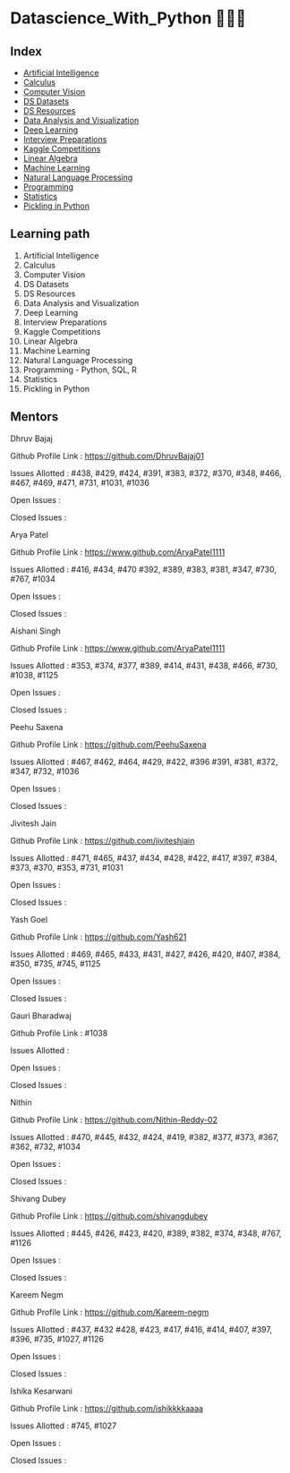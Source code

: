 <h1 align="left">Datascience_With_Python 👨🏻‍💻</h1>

## Index

- [Artificial Intelligence](https://github.com/girlscript/winter-of-contributing/tree/Datascience_With_Python/Datascience_With_Python/Artificial%20Intelligence)
- [Calculus](https://github.com/girlscript/winter-of-contributing/tree/Datascience_With_Python/Datascience_With_Python/Calculus)
- [Computer Vision](https://github.com/girlscript/winter-of-contributing/tree/Datascience_With_Python/Datascience_With_Python/Computer%20Vision)
- [DS Datasets](https://github.com/girlscript/winter-of-contributing/tree/Datascience_With_Python/Datascience_With_Python/DS%20Datasets)
- [DS Resources](https://github.com/girlscript/winter-of-contributing/tree/Datascience_With_Python/Datascience_With_Python/DS%20Resources)
- [Data Analysis and Visualization](https://github.com/girlscript/winter-of-contributing/tree/Datascience_With_Python/Datascience_With_Python/Data%20Analysis%20and%20Visualization)
- [Deep Learning](https://github.com/girlscript/winter-of-contributing/tree/Datascience_With_Python/Datascience_With_Python/Deep%20Learning)
- [Interview Preparations](https://github.com/girlscript/winter-of-contributing/tree/Datascience_With_Python/Datascience_With_Python/Interview%20Preparation)
- [Kaggle Competitions](https://github.com/girlscript/winter-of-contributing/tree/Datascience_With_Python/Datascience_With_Python/Kaggle%20Competitions)
- [Linear Algebra](https://github.com/girlscript/winter-of-contributing/tree/Datascience_With_Python/Datascience_With_Python/Linear%20Algebra)
- [Machine Learning](https://github.com/girlscript/winter-of-contributing/tree/Datascience_With_Python/Datascience_With_Python/Machine%20Learning)
- [Natural Language Processing](https://github.com/girlscript/winter-of-contributing/tree/Datascience_With_Python/Datascience_With_Python/Natural%20Language%20Processing)
- [Programming](https://github.com/girlscript/winter-of-contributing/tree/Datascience_With_Python/Datascience_With_Python/Programming)
- [Statistics](https://github.com/girlscript/winter-of-contributing/tree/Datascience_With_Python/Datascience_With_Python/Statistics)
- [Pickling in Python](./Understanding%20Pickling%20in%20Python)

## Learning path

1. Artificial Intelligence
2. Calculus
3. Computer Vision
4. DS Datasets
5. DS Resources
6. Data Analysis and Visualization
7. Deep Learning
8. Interview Preparations
9. Kaggle Competitions
10. Linear Algebra
11. Machine Learning
12. Natural Language Processing
13. Programming - Python, SQL, R
14. Statistics
15. Pickling in Python


## Mentors

Dhruv Bajaj 

Github Profile Link : https://github.com/DhruvBajaj01 

Issues Allotted : #438, #429, #424, #391, #383, #372, #370, #348, #466, #467, #469, #471, #731, #1031, #1036 

Open Issues :

Closed Issues : 


Arya Patel

Github Profile Link : https://www.github.com/AryaPatel1111

Issues Allotted : #416, #434, #470 #392, #389, #383, #381, #347, #730, #767, #1034 

Open Issues :

Closed Issues : 


Aishani Singh

Github Profile Link : https://www.github.com/AryaPatel1111

Issues Allotted : #353, #374, #377, #389, #414, #431, #438, #466, #730, #1038, #1125

Open Issues :

Closed Issues : 


Peehu Saxena

Github Profile Link : https://github.com/PeehuSaxena

Issues Allotted : #467, #462, #464, #429, #422, #396 #391, #381, #372, #347, #732, #1036 

Open Issues :

Closed Issues : 


Jivitesh Jain

Github Profile Link : https://github.com/jiviteshjain 

Issues Allotted : #471, #465, #437, #434, #428, #422, #417, #397, #384, #373, #370, #353, #731, #1031 

Open Issues :

Closed Issues : 


Yash Goel 

Github Profile Link : https://github.com/Yash621

Issues Allotted : #469, #465, #433, #431, #427, #426, #420, #407, #384, #350, #735, #745, #1125 

Open Issues :

Closed Issues : 


Gauri Bharadwaj

Github Profile Link : #1038

Issues Allotted :

Open Issues :

Closed Issues : 


Nithin

Github Profile Link : https://github.com/Nithin-Reddy-02 

Issues Allotted : #470, #445, #432, #424, #419, #382, #377, #373, #367, #362, #732, #1034 

Open Issues :

Closed Issues : 


Shivang Dubey

Github Profile Link : https://github.com/shivangdubey 

Issues Allotted : #445, #426, #423, #420, #389, #382, #374, #348, #767, #1126 

Open Issues :

Closed Issues : 


Kareem Negm

Github Profile Link : https://github.com/Kareem-negm 

Issues Allotted : #437, #432 #428, #423, #417, #416, #414, #407, #397, #396, #735, #1027, #1126 

Open Issues :

Closed Issues : 


Ishika Kesarwani

Github Profile Link : https://github.com/ishikkkkaaaa

Issues Allotted : #745, #1027

Open Issues :

Closed Issues : 




